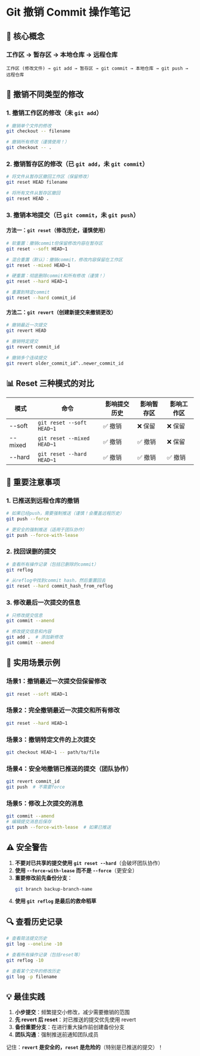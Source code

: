 # Git 撤销 Commit 操作笔记

## 📝 核心概念

### 工作区 → 暂存区 → 本地仓库 → 远程仓库
```
工作区 (修改文件) → git add → 暂存区 → git commit → 本地仓库 → git push → 远程仓库
```

## 🔄 撤销不同类型的修改

### 1. 撤销工作区的修改（未 `git add`）
```bash
# 撤销单个文件的修改
git checkout -- filename

# 撤销所有修改（谨慎使用！）
git checkout -- .
```

### 2. 撤销暂存区的修改（已 `git add`，未 `git commit`）
```bash
# 将文件从暂存区撤回工作区（保留修改）
git reset HEAD filename

# 将所有文件从暂存区撤回
git reset HEAD .
```

### 3. 撤销本地提交（已 `git commit`，未 `git push`）

#### 方法一：`git reset`（修改历史，谨慎使用）
```bash
# 软重置：撤销commit但保留修改内容在暂存区
git reset --soft HEAD~1

# 混合重置（默认）：撤销commit，修改内容保留在工作区
git reset --mixed HEAD~1

# 硬重置：彻底删除commit和所有修改（谨慎！）
git reset --hard HEAD~1

# 重置到特定commit
git reset --hard commit_id
```

#### 方法二：`git revert`（创建新提交来撤销更改）
```bash
# 撤销最近一次提交
git revert HEAD

# 撤销特定提交
git revert commit_id

# 撤销多个连续提交
git revert older_commit_id^..newer_commit_id
```

## 📊 Reset 三种模式的对比

| 模式 | 命令 | 影响提交历史 | 影响暂存区 | 影响工作区 |
|------|------|-------------|-----------|-----------|
| --soft | `git reset --soft HEAD~1` | ✅ 撤销 | ❌ 保留 | ❌ 保留 |
| --mixed | `git reset --mixed HEAD~1` | ✅ 撤销 | ✅ 撤销 | ❌ 保留 |
| --hard | `git reset --hard HEAD~1` | ✅ 撤销 | ✅ 撤销 | ✅ 撤销 |

## 🚨 重要注意事项

### 1. 已推送到远程仓库的撤销
```bash
# 如果已经push，需要强制推送（谨慎！会覆盖远程历史）
git push --force

# 更安全的强制推送（适用于团队协作）
git push --force-with-lease
```

### 2. 找回误删的提交
```bash
# 查看所有操作记录（包括已删除的commit）
git reflog

# 从reflog中找到commit hash，然后重置回去
git reset --hard commit_hash_from_reflog
```

### 3. 修改最后一次提交的信息
```bash
# 只修改提交信息
git commit --amend

# 修改提交信息和内容
git add .  # 添加新修改
git commit --amend
```

## 🎯 实用场景示例

### 场景1：撤销最近一次提交但保留修改
```bash
git reset --soft HEAD~1
```

### 场景2：完全撤销最近一次提交和所有修改
```bash
git reset --hard HEAD~1
```

### 场景3：撤销特定文件的上次提交
```bash
git checkout HEAD~1 -- path/to/file
```

### 场景4：安全地撤销已推送的提交（团队协作）
```bash
git revert commit_id
git push  # 不需要force
```

### 场景5：修改上次提交的消息
```bash
git commit --amend
# 编辑提交消息后保存
git push --force-with-lease  # 如果已推送
```

## ⚠️ 安全警告

1. **不要对已共享的提交使用 `git reset --hard`**（会破坏团队协作）
2. **使用 `--force-with-lease` 而不是 `--force`**（更安全）
3. **重要修改前先备份分支**：
   ```bash
   git branch backup-branch-name
   ```
4. **使用 `git reflog` 是最后的救命稻草**

## 🔍 查看历史记录

```bash
# 查看简洁提交历史
git log --oneline -10

# 查看所有操作记录（包括reset等）
git reflog -10

# 查看某个文件的修改历史
git log -p filename
```

## 💡 最佳实践

1. **小步提交**：频繁提交小修改，减少需要撤销的范围
2. **先 revert 后 reset**：对已推送的提交优先使用 revert
3. **备份重要分支**：在进行重大操作前创建备份分支
4. **团队沟通**：强制推送前通知团队成员

记住：**`revert` 是安全的，`reset` 是危险的**（特别是已推送的提交）！